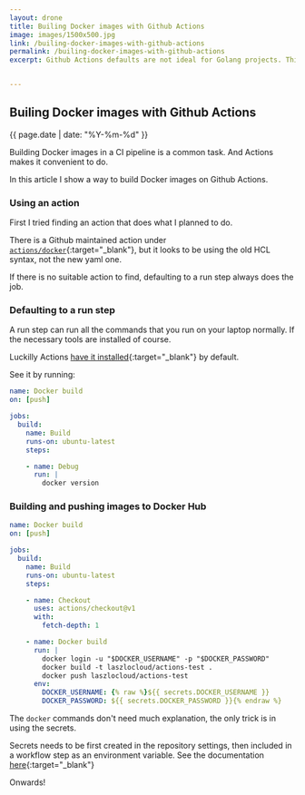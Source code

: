 ```yaml
---
layout: drone
title: Builing Docker images with Github Actions
image: images/1500x500.jpg
link: /builing-docker-images-with-github-actions
permalink: /builing-docker-images-with-github-actions
excerpt: Github Actions defaults are not ideal for Golang projects. This article shows how I configured GOPATH in Actions.


---
```


## Builing Docker images with Github Actions

{{ page.date | date: "%Y-%m-%d" }}

Building Docker images in a CI pipeline is a common task. And Actions makes it convenient to do.

In this article I show a way to build Docker images on Github Actions.

### Using an action

First I tried finding an action that does what I planned to do.

There is a Github maintained action under [`actions/docker`](https://github.com/actions/docker){:target="\_blank"}, but it looks to be using the old HCL syntax, not the new yaml one.

If there is no suitable action to find, defaulting to a run step always does the job.

### Defaulting to a run step

A run step can run all the commands that you run on your laptop normally. If the necessary tools are installed of course. 

Luckilly Actions [have it installed](https://help.github.com/en/articles/software-in-virtual-environments-for-github-actions){:target="\_blank"} by default.

See it by running:

```yaml
name: Docker build
on: [push]

jobs:
  build:
    name: Build
    runs-on: ubuntu-latest
    steps:

    - name: Debug
      run: |
        docker version
```

### Building and pushing images to Docker Hub
```yaml
name: Docker build
on: [push]

jobs:
  build:
    name: Build
    runs-on: ubuntu-latest
    steps:

    - name: Checkout
      uses: actions/checkout@v1
      with:
        fetch-depth: 1

    - name: Docker build
      run: |
        docker login -u "$DOCKER_USERNAME" -p "$DOCKER_PASSWORD"
        docker build -t laszlocloud/actions-test .
        docker push laszlocloud/actions-test
      env:
        DOCKER_USERNAME: {% raw %}${{ secrets.DOCKER_USERNAME }}
        DOCKER_PASSWORD: ${{ secrets.DOCKER_PASSWORD }}{% endraw %}
```

The `docker` commands don't need much explanation, the only trick is in using the secrets.

Secrets needs to be first created in the repository settings, then included in a workflow step as an environment variable. See the documentation [here](https://help.github.com/en/articles/virtual-environments-for-github-actions#creating-and-using-secrets-encrypted-variables){:target="\_blank"}


Onwards!
